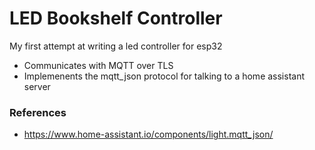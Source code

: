# LED Bookshelf Controller
My first attempt at writing a led controller for esp32

- Communicates with MQTT over TLS
- Implemenents the mqtt_json protocol for talking to a home assistant server

### References
- https://www.home-assistant.io/components/light.mqtt_json/
